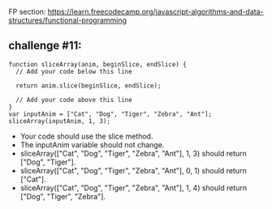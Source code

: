 FP section: https://learn.freecodecamp.org/javascript-algorithms-and-data-structures/functional-programming

## challenge #11: 

```
function sliceArray(anim, beginSlice, endSlice) {
  // Add your code below this line
  
  return anim.slice(beginSlice, endSlice);
  
  // Add your code above this line
}
var inputAnim = ["Cat", "Dog", "Tiger", "Zebra", "Ant"];
sliceArray(inputAnim, 1, 3);
```

- Your code should use the slice method.
- The inputAnim variable should not change.
- sliceArray(["Cat", "Dog", "Tiger", "Zebra", "Ant"], 1, 3) should return ["Dog", "Tiger"].
- sliceArray(["Cat", "Dog", "Tiger", "Zebra", "Ant"], 0, 1) should return ["Cat"].
- sliceArray(["Cat", "Dog", "Tiger", "Zebra", "Ant"], 1, 4) should return ["Dog", "Tiger", "Zebra"].


